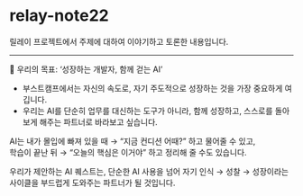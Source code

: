 # relay-note22

릴레이 프로젝트에서 주제에 대하여 이야기하고 토론한 내용입니다.

---
🎯 우리의 목표: ‘성장하는 개발자, 함께 걷는 AI’
* 부스트캠프에서는 자신의 속도로, 자기 주도적으로 성장하는 것을 가장 중요하게 여깁니다.
* 우리는 AI를 단순히 업무를 대신하는 도구가 아니라, 함께 성장하고, 스스로를 돌아보게 해주는 파트너로 바라보고 싶습니다.

AI는 내가 몰입에 빠져 있을 때 → “지금 컨디션 어때?” 하고 물어줄 수 있고,<br>
학습이 끝난 뒤 → “오늘의 핵심은 이거야” 하고 정리해 줄 수도 있습니다.<br>

우리가 제안하는 AI 퀘스트는, 단순한 AI 사용을 넘어 자기 인식 → 성찰 → 성장이라는 사이클을 부드럽게 도와주는 파트너가 될 것입니다.<br>
